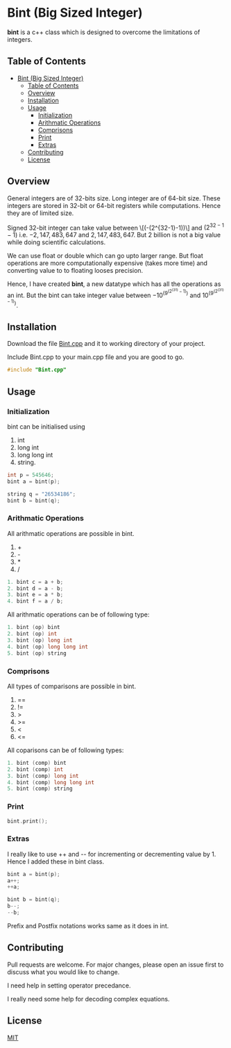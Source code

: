 # Bint (Big Sized Integer)

**bint** is a c++ class which is designed to overcome the limitations of integers.

## Table of Contents
- [Bint (Big Sized Integer)](#bint-big-sized-integer)
  - [Table of Contents](#table-of-contents)
  - [Overview](#overview)
  - [Installation](#installation)
  - [Usage](#usage)
    - [Initialization](#initialization)
    - [Arithmatic Operations](#arithmatic-operations)
    - [Comprisons](#comprisons)
    - [Print](#print)
    - [Extras](#extras)
  - [Contributing](#contributing)
  - [License](#license)

## Overview

General integers are of 32-bits size. Long integer are of 64-bit size. 
These integers are stored in 32-bit or 64-bit registers while computations. Hence they are of limited size.

Signed 32-bit integer can take value between \\[(-(2^{32-1}-1))\\] and $(2^{32-1}-1)$ i.e. $-2,147,483,647$ and $2,147,483,647$. But 2 billion is not a big value while doing scientific calculations.

We can use float or double which can go upto larger range. But float operations are more computationally expensive (takes more time) and converting value to to floating looses precision.

Hence, I have created **bint**, a new datatype which has all the operations as an int. But the bint can take integer value between $-10^{(9^{(2^{(31)}-1)})}$ and $10^{(9^{(2^{(31)}-1)})}$.

## Installation

Download the file [Bint.cpp](https://github.com/jagtapraj123/Bint-Big_Sized_Integers/blob/master/Bint.cpp) and it to working directory of your project.

Include Bint.cpp to your main.cpp file and you are good to go.
```c++
#include "Bint.cpp"
```

## Usage

### Initialization
bint can be initialised using 
1. int
2. long int
3. long long int
4. string.

```c++
int p = 545646;
bint a = bint(p);

string q = "26534186";
bint b = bint(q);
```
### Arithmatic Operations

All arithmatic operations are possible in bint.
1. \+
2. \-
3. \*
4. \/

```c++
1. bint c = a + b;
2. bint d = a - b;
3. bint e = a * b;
4. bint f = a / b;
```

All arithmatic operations can be of following type:
```c++
1. bint (op) bint
2. bint (op) int
3. bint (op) long int
4. bint (op) long long int
5. bint (op) string
```

### Comprisons
All types of comparisons are possible in bint.
1. \==
2. \!=
3. \>
4. \>=
5. \<
6. \<=

All coparisons can be of following types:
```c++
1. bint (comp) bint
2. bint (comp) int
3. bint (comp) long int
4. bint (comp) long long int
5. bint (comp) string
```

### Print
```c++
bint.print();
```

### Extras

I really like to use ++ and -- for incrementing or decrementing value by 1. Hence I added these in bint class.

```c++
bint a = bint(p);
a++;
++a;

bint b = bint(q);
b--;
--b;
```

Prefix and Postfix notations works same as it does in int.


<!-- ## Official Documentation -->


## Contributing
Pull requests are welcome. For major changes, please open an issue first to discuss what you would like to change.

I need help in setting operator precedance.

I really need some help for decoding complex equations.


## License
[MIT](https://github.com/jagtapraj123/Bint-Big_Sized_Integers/blob/master/LICENSE)
